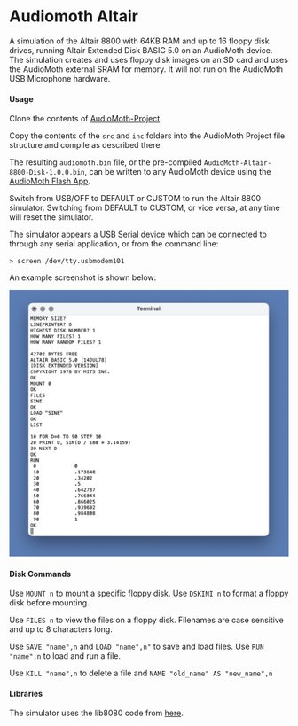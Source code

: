 # Audiomoth Altair

A simulation of the Altair 8800 with 64KB RAM and up to 16 floppy disk drives, running Altair Extended Disk BASIC 5.0 on an AudioMoth device. The simulation creates and uses floppy disk images on an SD card and uses the AudioMoth external SRAM for memory. It will not run on the AudioMoth USB Microphone hardware.

#### Usage ####

Clone the contents of [AudioMoth-Project](https://github.com/OpenAcousticDevices/AudioMoth-Project).

Copy the contents of the ```src``` and ```inc``` folders into the AudioMoth Project file structure and compile as described there.

The resulting ```audiomoth.bin``` file, or the pre-compiled ```AudioMoth-Altair-8800-Disk-1.0.0.bin```, can be written to any AudioMoth device using the [AudioMoth Flash App](https://www.openacousticdevices.info/applications).

Switch from USB/OFF to DEFAULT or CUSTOM to run the Altair 8800 simulator. Switching from DEFAULT to CUSTOM, or vice versa, at any time will reset the simulator.

The simulator appears a USB Serial device which can be connected to through any serial application, or from the command line:

```
> screen /dev/tty.usbmodem101
```

An example screenshot is shown below:

![Example screenshot of the AudioMoth Altair 8800 Disk simulator running in a terminal window.](screenshot.png)

#### Disk Commands

Use ```MOUNT n``` to mount a specific floppy disk. Use ```DSKINI n``` to format a floppy disk before mounting. 

Use ```FILES n``` to view the files on a floppy disk. Filenames are case sensitive and up to 8 characters long.

Use ```SAVE "name",n``` and ```LOAD "name",n"``` to save and load files. Use ```RUN "name",n``` to load and run a file. 

Use ```KILL "name",n``` to delete a file and ```NAME "old_name" AS "new_name",n```

#### Libraries 

The simulator uses the lib8080 code from [here](https://github.com/GunshipPenguin/lib8080/).
